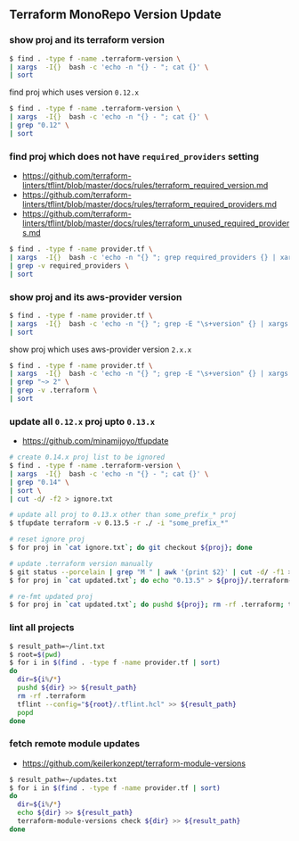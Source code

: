 ## Terraform MonoRepo Version Update

### show proj and its terraform version
```bash
$ find . -type f -name .terraform-version \
| xargs  -I{}  bash -c 'echo -n "{} - "; cat {}' \
| sort
```

find proj which uses version `0.12.x`
```bash
$ find . -type f -name .terraform-version \
| xargs  -I{}  bash -c 'echo -n "{} - "; cat {}' \
| grep "0.12" \
| sort
```

### find proj which does not have `required_providers` setting
* https://github.com/terraform-linters/tflint/blob/master/docs/rules/terraform_required_version.md
* https://github.com/terraform-linters/tflint/blob/master/docs/rules/terraform_required_providers.md
* https://github.com/terraform-linters/tflint/blob/master/docs/rules/terraform_unused_required_providers.md

```bash
$ find . -type f -name provider.tf \
| xargs  -I{}  bash -c 'echo -n "{} "; grep required_providers {} | xargs echo -n; echo ""' \
| grep -v required_providers \
| sort
```

### show proj and its aws-provider version
```bash
$ find . -type f -name provider.tf \
| xargs  -I{}  bash -c 'echo -n "{} "; grep -E "\s+version" {} | xargs echo -n; echo ""' \
| sort
```

show proj which uses aws-provider version `2.x.x`
```bash
$ find . -type f -name provider.tf \
| xargs  -I{}  bash -c 'echo -n "{} "; grep -E "\s+version" {} | xargs echo -n; echo ""' \
| grep "~> 2" \
| grep -v .terraform \
| sort
```

### update all `0.12.x` proj upto `0.13.x`
* https://github.com/minamijoyo/tfupdate

```bash
# create 0.14.x proj list to be ignored
$ find . -type f -name .terraform-version \
| xargs  -I{}  bash -c 'echo -n "{} - "; cat {}' \
| grep "0.14" \
| sort \
| cut -d/ -f2 > ignore.txt

# update all proj to 0.13.x other than some_prefix_* proj
$ tfupdate terraform -v 0.13.5 -r ./ -i "some_prefix_*"

# reset ignore proj
$ for proj in `cat ignore.txt`; do git checkout ${proj}; done

# update .terraform version manually
$ git status --porcelain | grep "M " | awk '{print $2}' | cut -d/ -f1 > updated.txt
$ for proj in `cat updated.txt`; do echo "0.13.5" > ${proj}/.terraform-version; done

# re-fmt updated proj
$ for proj in `cat updated.txt`; do pushd ${proj}; rm -rf .terraform; terraform init; terraform fmt -recursive; popd; done
```

### lint all projects
```bash
$ result_path=~/lint.txt
$ root=$(pwd)
$ for i in $(find . -type f -name provider.tf | sort)
do
  dir=${i%/*}
  pushd ${dir} >> ${result_path}
  rm -rf .terraform
  tflint --config="${root}/.tflint.hcl" >> ${result_path}
  popd
done
```

### fetch remote module updates
* https://github.com/keilerkonzept/terraform-module-versions
```bash
$ result_path=~/updates.txt
$ for i in $(find . -type f -name provider.tf | sort)
do
  dir=${i%/*}
  echo ${dir} >> ${result_path}
  terraform-module-versions check ${dir} >> ${result_path}
done
```
